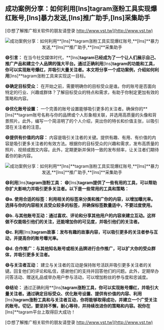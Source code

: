 ## **成功案例分享：如何利用**[Ins]**tagram涨粉工具实现爆红账号,**[Ins]**暴力发送,**[Ins]**推广助手,**[Ins]**采集助手**

[😍想了解推广相关软件的朋友请登录 http://www.vst.tw](http://www.vst.tw)

 <center><img src="https://vst.tw/MP4/tuiguang/png/4.png" alt="成功案例分享：如何利用**[Ins]**tagram涨粉工具实现爆红账号,**[Ins]**暴力发送,**[Ins]**推广助手,**[Ins]**采集助手"></center>

**😄引言：**
在当今社交媒体时代，**[Ins]**tagram已经成为了一个让人们展示自己、推广产品和建立个人品牌的强大平台。通过正确利用**[Ins]**tagram的功能和工具，你可以实现账号爆红，并吸引大量关注者。本文将分享一个成功案例，介绍如何利用**[Ins]**tagram涨粉工具来实现这一目标。

**😄确定目标受众：**
在开始之前，需要明确你的目标受众是谁。你的账号是否面向特定的行业、兴趣或群体？了解目标受众的特点和需求，有助于你制定更加有效的策略和内容。

**😄优化账号设置：**
一个完善的账号设置能够吸引更多的关注者。确保你的**[Ins]**tagram账号名称与你的品牌或个人形象相关联，并选用高质量的头像和背景照片。此外，编写一个简洁明了的个人介绍，突出你的特长和价值主张，以吸引潜在关注者的注意。

**😄提供有价值的内容：**
内容是吸引关注者的关键。提供有趣、有用、有价值的内容是吸引更多关注者的有效方法。根据你的目标受众的兴趣和需求，发布高质量的照片、视频或图文内容。此外，定期更新并保持一致的发布频率，让关注者们期待着你的新内容。

 <center><img src="https://vst.tw/MP4/tuiguang/png/3.png" alt="成功案例分享：如何利用**[Ins]**tagram涨粉工具实现爆红账号,**[Ins]**暴力发送,**[Ins]**推广助手,**[Ins]**采集助手"></center>

**😄利用**[Ins]**tagram涨粉工具：**
**😄**[Ins]**tagram提供了一些有用的工具，可以帮助你扩大影响力并吸引更多关注者。以下是一些常用的工具和策略：**

**😄a. 使用合适的标签：利用相关的标签来分类和推广你的内容，以增加曝光率。选择与你的内容相关且受众较多的标签，并确保标签数量适中，不要过度使用。**

**😄b. 与其他账号互动：通过喜欢、评论和分享其他用户的内容来建立互动。这样做不仅能吸引他们的关注，还能增加你的可见度，并吸引他们的关注者。**

**😄c. 利用**[Ins]**tagram故事：发布有趣的故事内容，可以吸引更多的关注者参与互动，并提高你的账号曝光率。**

**😄d. 合作推广：与其他知名账号或相关品牌进行合作推广，可以扩大你的受众群体，并吸引更多关注者。**

**😄与关注者互动：**
建立与关注者的互动是保持账号活跃并吸引更多关注者的关键。回复他们的评论和私信，感谢他们的支持并回答他们的问题。此外，定期举办问答活动、赠送礼品或举办用户参与活动，可以增加粉丝的参与度和忠诚度。

**😄结论：**
通过正确利用**[Ins]**tagram涨粉工具，你可以实现账号爆红，并吸引大量关注者。通过确定目标受众、优化账号设置、提供有价值的内容、利用**[Ins]**tagram涨粉工具和与关注者互动，你将能够取得成功，并建立一个广受关注的账号。切记，要坚持不懈，耐心等待，并持续改进你的策略和内容。祝你在**[Ins]**tagram平台上取得巨大成功！

[😍想了解推广相关软件的朋友请登录 http://www.vst.tw](http://www.vst.tw)



